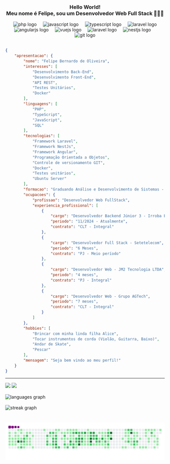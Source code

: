 <h3 align="center">Hello World! <br> Meu nome é Felipe, sou um Desenvolvedor Web Full Stack 👨🏽‍💻</h3>
<div align="center">
  <img width="12" />
  <img src="https://cdn.jsdelivr.net/gh/devicons/devicon/icons/php/php-original.svg" height="30" alt="php logo"  />
  <img width="12" />
  <img src="https://cdn.jsdelivr.net/gh/devicons/devicon/icons/javascript/javascript-original.svg" height="30" alt="javascript logo"  />
  <img width="12" />
  <img src="https://cdn.jsdelivr.net/gh/devicons/devicon/icons/typescript/typescript-original.svg" height="30" alt="typescript logo"  />
  <img width="12" />
  <img src="https://cdn.worldvectorlogo.com/logos/laravel-2.svg" height="30" alt="laravel logo"  />
  <img width="12" />
  <img src="https://cdn.jsdelivr.net/gh/devicons/devicon/icons/angularjs/angularjs-original.svg" height="30" alt="angularjs logo"  />
  <img width="12" />
  <img src="https://cdn.jsdelivr.net/gh/devicons/devicon/icons/vuejs/vuejs-original.svg" height="30" alt="vuejs logo"  />
  <img width="12" />
  <img src="https://cdn.worldvectorlogo.com/logos/laravel-2.svg" height="30" alt="laravel logo"  />
  <img width="12" />
  <img src="https://img.icons8.com/?size=100&id=9ESZMOeUioJS&format=png&color=000000" height="30" alt="nestjs logo"  />
  <img width="12" />
  <img src="https://cdn.jsdelivr.net/gh/devicons/devicon/icons/git/git-original.svg" height="30" alt="git logo" style="color:"  />
</div>
<br>

```json
{
    "apresentacao": {
        "nome": "Felipe Bernardo de Oliveira",
        "interesses": [
            "Desenvolvimento Back-End",
            "Desenvolvimento Front-End",
            "API REST",
            "Testes Unitários",
            "Docker"
        ],
        "linguagens": [
            "PHP",
            "TypeScript",
            "JavaScript",
            "SQL"
        ],
        "tecnologias": [
            "Framework Laravel",
            "Framework NestJs",
            "Framework Angular",
            "Programação Orientada a Objetos",
            "Controle de versionamento GIT",
            "Docker",
            "Testes unitários",
            "Ubuntu Server"
        ],
        "formacao": "Graduando Análise e Desenvolvimento de Sistemas - (UNIP)",
        "ocupacoes": {
            "profissao": "Desenvolvedor Web FullStack",
            "experiencia_profissional": [
                {
                    "cargo": "Desenvolvedor Backend Júnior 3 - Irroba E-commerce",
                    "periodo": "11/2024 - Atualmente",
                    "contrato": "CLT - Integral"
                },
                {
                    "cargo": "Desenvolvedor Full Stack - Setetelecom",
                    "periodo": "6 Meses",
                    "contrato": "PJ - Meio período"
                },
                {
                    "cargo": "Desenvolvedor Web - JM2 Tecnologia LTDA",
                    "periodo": "4 meses",
                    "contrato": "PJ - Integral"
                },
                {
                    "cargo": "Desenvolvedor Web - Grupo AGTech",
                    "periodo": "7 meses",
                    "contrato": "CLT - Integral"
                }
            ]
        },
        "hobbies": [
            "Brincar com minha linda filha Alice",
            "Tocar instrumentos de corda (Violão, Guitarra, Baixo)",
            "Andar de Skate",
            "Pescar"
        ],
        "mensagem": "Seja bem vindo ao meu perfil!"
    }
}
```

<hr>
<a href="https://www.linkedin.com/in/felipe-bernardo-de-oliveira-5b93a3274/" target="_blank"><img src="https://img.shields.io/badge/-LinkedIn-%230077B5?style=for-the-badge&logo=linkedin&logoColor=white" target="_blank"></a> 
<a href="https://instagram.com/ffelipebernardo" target="_blank"><img src="https://img.shields.io/badge/-Instagram-%23E4405F?style=for-the-badge&logo=instagram&logoColor=white" target="_blank"></a>
<br>
<div align="left">
<br>
<img src="https://github-readme-stats.vercel.app/api/top-langs?username=FelipeBernardo08&locale=en&layout=donut&hide=html,css,c&langs_count=5&theme=dracula&hide_border=true"  alt="languages graph" /> <br>
<br>
<img src="https://streak-stats.demolab.com?user=FelipeBernardo08&locale=en&mode=weekly&theme=dracula&hide_border=true"  alt="streak graph"  />
</div>

# ![snake gif](https://github.com/FelipeBernardo08/FelipeBernardo08/blob/output/github-contribution-grid-snake.gif)
